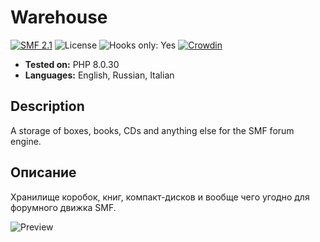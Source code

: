 # Warehouse

[![SMF 2.1](https://img.shields.io/badge/SMF-2.1-ed6033.svg?style=flat)](https://github.com/SimpleMachines/SMF2.1)
![License](https://img.shields.io/github/license/dragomano/warehouse)
![Hooks only: Yes](https://img.shields.io/badge/Hooks%20only-YES-blue)
[![Crowdin](https://badges.crowdin.net/smf-warehouse/localized.svg)](https://crowdin.com/project/smf-warehouse)

- **Tested on:** PHP 8.0.30
- **Languages:** English, Russian, Italian

## Description

A storage of boxes, books, CDs and anything else for the SMF forum engine.

## Описание

Хранилище коробок, книг, компакт-дисков и вообще чего угодно для форумного движка SMF.

![Preview](https://github.com/dragomano/Merge-Double-Posts/assets/229402/024aa912-6c06-4f1f-b5c7-bb8edbd4ccdf)
